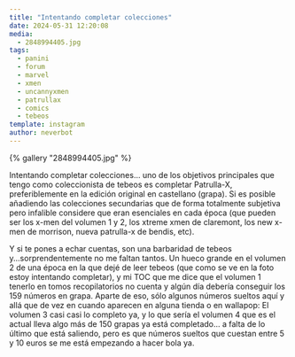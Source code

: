 ```yaml
---
title: "Intentando completar colecciones"
date: 2024-05-31 12:20:08
media: 
  - 2848994405.jpg
tags: 
  - panini
  - forum
  - marvel
  - xmen
  - uncannyxmen
  - patrullax
  - comics
  - tebeos
template: instagram
author: neverbot
---
```


{% gallery "2848994405.jpg" %}

Intentando completar colecciones... uno de los objetivos principales que tengo como coleccionista de tebeos es completar Patrulla-X, preferiblemente en la edición original en castellano (grapa). Si es posible añadiendo las colecciones secundarias que de forma totalmente subjetiva pero infalible considere que eran esenciales en cada época (que pueden ser los x-men del volumen 1 y 2, los xtreme xmen de claremont, los new x-men de morrison, nueva patrulla-x de bendis, etc).

Y si te pones a echar cuentas, son una barbaridad de tebeos y...sorprendentemente no me faltan tantos. Un hueco grande en el volumen 2 de una época en la que dejé de leer tebeos (que como se ve en la foto estoy intentando completar), y mi TOC que me dice que el volumen 1 tenerlo en tomos recopilatorios no cuenta y algún día debería conseguir los 159 números en grapa. Aparte de eso, sólo algunos números sueltos aquí y allá que de vez en cuando aparecen en alguna tienda o en wallapop: El volumen 3 casi casi lo completo ya, y lo que sería el volumen 4 que es el actual lleva algo más de 150 grapas ya está completado... a falta de lo último que está saliendo, pero es que números sueltos que cuestan entre 5 y 10 euros se me está empezando a hacer bola ya.


